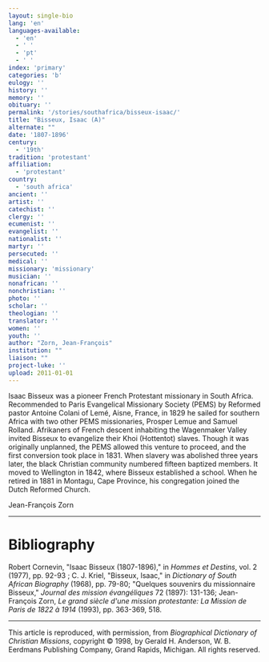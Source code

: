 ```yaml
---
layout: single-bio
lang: 'en'
languages-available:
  - 'en'
  - ' '
  - 'pt'
  - ' '
index: 'primary'
categories: 'b'
eulogy: ''
history: ''
memory: ''
obituary: ''
permalink: '/stories/southafrica/bisseux-isaac/'
title: "Bisseux, Isaac (A)"
alternate: ""
date: '1807-1896'
century:
  - '19th'
tradition: 'protestant'
affiliation:
  - 'protestant'
country:
  - 'south africa'
ancient: ''
artist: ''
catechist: ''
clergy: ''
ecumenist: ''
evangelist: ''
nationalist: ''
martyr: ''
persecuted: ''
medical: ''
missionary: 'missionary'
musician: ''
nonafrican: ''
nonchristian: ''
photo: ''
scholar: ''
theologian: ''
translator: ''
women: ''
youth: ''
author: "Zorn, Jean-François"
institution: ""
liaison: ""
project-luke: ''
upload: 2011-01-01
---
```




Isaac Bisseux was a pioneer French Protestant missionary in
South Africa. Recommended to Paris Evangelical Missionary
Society (PEMS) by Reformed pastor Antoine Colani of Lemé,
Aisne, France, in 1829 he sailed for southern Africa with
two other PEMS missionaries, Prosper
Lemue and Samuel Rolland. Afrikaners of French descent
inhabiting the Wagenmaker Valley invited Bisseux to evangelize
their Khoi (Hottentot) slaves. Though it was originally unplanned,
the PEMS allowed this venture to proceed, and the first conversion
took place in 1831. When slavery was abolished three years
later, the black Christian community numbered fifteen baptized
members. It moved to Wellington in 1842, where Bisseux established
a school. When he retired in 1881 in Montagu, Cape Province,
his congregation joined the Dutch Reformed Church.

Jean-François Zorn

---

# Bibliography

Robert Cornevin, "Isaac Bisseux (1807-1896)," in *Hommes et Destins*, vol. 2 (1977), pp. 92-93 ; C. J. Kriel, "Bisseux, Isaac," in *Dictionary of South African Biography* (1968), pp. 79-80; "Quelques souvenirs du missionnaire Bisseux," *Journal des mission évangéliques* 72 (1897): 131-136; Jean-François Zorn, *Le grand siècle d'une mission protestante: La Mission de Paris de 1822 à 1914* (1993), pp. 363-369, 518.

---

This article is reproduced, with permission, from *Biographical Dictionary of Christian Missions*, copyright © 1998, by Gerald H. Anderson, W. B. Eerdmans Publishing Company, Grand Rapids, Michigan. All rights reserved.
